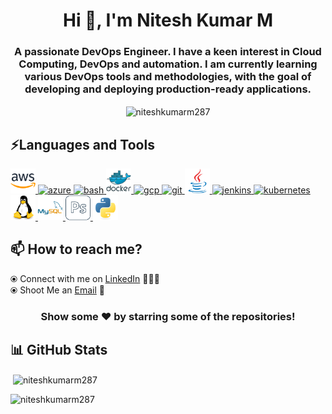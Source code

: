 <h1 align="center">Hi 👋, I'm Nitesh Kumar M </h1>
<h3 align="center">A passionate DevOps Engineer. I have a keen interest in Cloud Computing, DevOps and automation. I am currently learning various DevOps tools and methodologies, with the goal of developing and deploying production-ready applications.</h3>

<p align="center"><img align="center" src="https://github-readme-streak-stats.herokuapp.com/?user=niteshkumarm287&theme=gotham" alt="niteshkumarm287" /></p>


<!--
<img align='right' src="https://cdn.dribbble.com/users/1292677/screenshots/6139167/avento.gif" width="300">
-->

## ⚡Languages and Tools

<p align="left"> <a href="https://aws.amazon.com" target="_blank" rel="noreferrer"> <img src="https://raw.githubusercontent.com/devicons/devicon/master/icons/amazonwebservices/amazonwebservices-original-wordmark.svg" alt="aws" width="40" height="40"/> </a> <a href="https://azure.microsoft.com/en-in/" target="_blank" rel="noreferrer"> <img src="https://www.vectorlogo.zone/logos/microsoft_azure/microsoft_azure-icon.svg" alt="azure" width="40" height="40"/> </a> <a href="https://www.gnu.org/software/bash/" target="_blank" rel="noreferrer"> <img src="https://www.vectorlogo.zone/logos/gnu_bash/gnu_bash-icon.svg" alt="bash" width="40" height="40"/> </a> <a href="https://www.docker.com/" target="_blank" rel="noreferrer"> <img src="https://raw.githubusercontent.com/devicons/devicon/master/icons/docker/docker-original-wordmark.svg" alt="docker" width="40" height="40"/> </a> <a href="https://cloud.google.com" target="_blank" rel="noreferrer"> <img src="https://www.vectorlogo.zone/logos/google_cloud/google_cloud-icon.svg" alt="gcp" width="40" height="40"/> </a> <a href="https://git-scm.com/" target="_blank" rel="noreferrer"> <img src="https://www.vectorlogo.zone/logos/git-scm/git-scm-icon.svg" alt="git" width="40" height="40"/> </a> <a href="https://www.java.com" target="_blank" rel="noreferrer"> <img src="https://raw.githubusercontent.com/devicons/devicon/master/icons/java/java-original.svg" alt="java" width="40" height="40"/> </a> <a href="https://www.jenkins.io" target="_blank" rel="noreferrer"> <img src="https://www.vectorlogo.zone/logos/jenkins/jenkins-icon.svg" alt="jenkins" width="40" height="40"/> </a> <a href="https://kubernetes.io" target="_blank" rel="noreferrer"> <img src="https://www.vectorlogo.zone/logos/kubernetes/kubernetes-icon.svg" alt="kubernetes" width="40" height="40"/> </a> <a href="https://www.linux.org/" target="_blank" rel="noreferrer"> <img src="https://raw.githubusercontent.com/devicons/devicon/master/icons/linux/linux-original.svg" alt="linux" width="40" height="40"/> </a> <a href="https://www.mysql.com/" target="_blank" rel="noreferrer"> <img src="https://raw.githubusercontent.com/devicons/devicon/master/icons/mysql/mysql-original-wordmark.svg" alt="mysql" width="40" height="40"/> </a> <a href="https://www.photoshop.com/en" target="_blank" rel="noreferrer"> <img src="https://raw.githubusercontent.com/devicons/devicon/master/icons/photoshop/photoshop-line.svg" alt="photoshop" width="40" height="40"/> </a> <a href="https://www.python.org" target="_blank" rel="noreferrer"> <img src="https://raw.githubusercontent.com/devicons/devicon/master/icons/python/python-original.svg" alt="python" width="40" height="40"/> </a> </p>

## 📫 How to reach me?

⦿ Connect with me on [LinkedIn](https://www.linkedin.com/in/nitesh-kumar-m/) 👨🏻‍💻 <br>
⦿ Shoot Me an [Email](mailto:kumarmnitesh@gmail.com) 💌 <br>

<div align="center">
  
### Show some ❤️ by starring some of the repositories!
  
  </div>

## 📊 GitHub Stats

<p>&nbsp;<img align="center" src="https://github-readme-stats.vercel.app/api?username=niteshkumarm287&show_icons=true&locale=en&theme=gotham" alt="niteshkumarm287" /></p>

<p><img align="left" src="https://github-readme-stats.vercel.app/api/top-langs?username=niteshkumarm287&show_icons=true&locale=en&layout=compact&theme=gotham" alt="niteshkumarm287" /></p> <br>

<!--
#### Thanks for visiting :heart:
![VisitorCount](https://profile-counter.glitch.me/niteshkumarm287/count.svg)
-->
